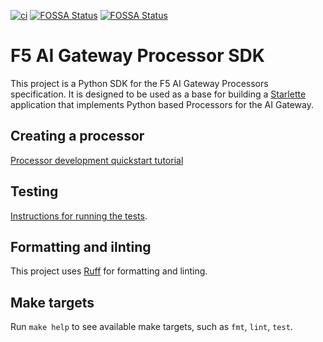 [![ci](https://github.com/nginxinc/f5-ai-gateway-sdk-py/actions/workflows/ci.yml/badge.svg)](https://github.com/nginxinc/f5-ai-gateway-sdk-py/actions/workflows/ci.yml)
[![FOSSA Status](https://app.fossa.com/api/projects/custom%2B5618%2Ff5-ai-gateway-sdk-py.svg?type=shield&issueType=license)](https://app.fossa.com/projects/custom%2B5618%2Ff5-ai-gateway-sdk-py?ref=badge_shield&issueType=license)
[![FOSSA Status](https://app.fossa.com/api/projects/custom%2B5618%2Ff5-ai-gateway-sdk-py.svg?type=shield&issueType=security)](https://app.fossa.com/projects/custom%2B5618%2Ff5-ai-gateway-sdk-py?ref=badge_shield&issueType=security)

# F5 AI Gateway Processor SDK

This project is a Python SDK for the F5 AI Gateway Processors specification. 
It is designed to be used as a base for building a [Starlette](https://www.starlette.io/) application that
implements Python based Processors for the AI Gateway.

## Creating a processor

[Processor development quickstart tutorial](https://aigateway.clouddocs.f5.com/sdk/python/tutorial.html)

## Testing

[Instructions for running the tests](./tests/README.md#executing-tests).

## Formatting and ilnting

This project uses [Ruff](https://docs.astral.sh/ruff/) for formatting and linting.

## Make targets

Run `make help` to see available make targets, such as `fmt`, `lint`, `test`.
